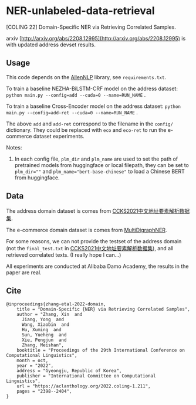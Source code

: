 # NER-unlabeled-data-retrieval
[COLING 22] Domain-Specific NER via Retrieving Correlated Samples.

arxiv [http://arxiv.org/abs/2208.12995](http://arxiv.org/abs/2208.12995) is with updated address devset results.

## Usage

This code depends on the [AllenNLP](https://github.com/allenai/allennlp) library, see `requirements.txt`.

To train a baseline NEZHA-BiLSTM-CRF model on the address dataset: 
`python main.py --config=add --cuda=0 --name=RUN_NAME` .

To train a baseline Cross-Encoder model on the address dataset: 
`python main.py --config=add-ret --cuda=0 --name=RUN_NAME` .

The above `add` and `add-ret` correspond to the filename in the `config/` dictionary. They could be replaced with `eco` and `eco-ret` to run the e-commerce dataset experiments.


Notes:
1. In each config file, `plm_dir` and `plm_name` are used to set the path of pretrained models from huggingface or local filepath, they can be set to `plm_dir=""` and `plm_name="bert-base-chinese"` to load a Chinese BERT from huggingface.


## Data

The address domain dataset is comes from [CCKS2021中文地址要素解析数据集](https://tianchi.aliyun.com/dataset/dataDetail?dataId=109339).

The e-commerce domain dataset is comes from [MultiDigraphNER](https://github.com/PhantomGrapes/MultiDigraphNER/tree/master/data/ecommerce).

For some reasons, we can not provide the testset of the address domain (not the `final_test.txt` in [CCKS2021中文地址要素解析数据集](https://tianchi.aliyun.com/dataset/dataDetail?dataId=109339)), and all retrieved correlated texts. (I really hope I can...)

All experiments are conducted at Alibaba Damo Academy, the results in the paper are real.


## Cite

```
@inproceedings{zhang-etal-2022-domain,
    title = "Domain-Specific {NER} via Retrieving Correlated Samples",
    author = "Zhang, Xin  and
      Jiang, Yong  and
      Wang, Xiaobin  and
      Hu, Xuming  and
      Sun, Yueheng  and
      Xie, Pengjun  and
      Zhang, Meishan",
    booktitle = "Proceedings of the 29th International Conference on Computational Linguistics",
    month = oct,
    year = "2022",
    address = "Gyeongju, Republic of Korea",
    publisher = "International Committee on Computational Linguistics",
    url = "https://aclanthology.org/2022.coling-1.211",
    pages = "2398--2404",
}
```
